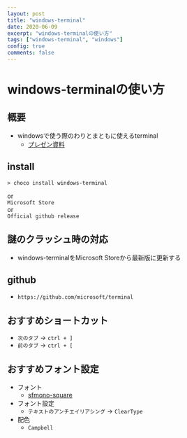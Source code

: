 ```yaml
---
layout: post
title: "windows-terminal"
date: 2020-06-09
excerpt: "windows-terminalの使い方"
tags: ["windows-terminal", "windows"]
config: true
comments: false
---
```


# windows-terminalの使い方

## 概要
 - windowsで使う際のわりとまともに使えるterminal  
   - [プレゼン資料](https://docs.google.com/presentation/d/1gipc9VgBmv98gunpZw16e0MQ_o7dfLkizO7zvFvbBE8/edit?usp=sharing)  

## install

```console
> choco install windows-terminal
```
or  
`Microsoft Store`  
or  
`Official github release`  

## 謎のクラッシュ時の対応
 - windows-terminalをMicrosoft Storeから最新版に更新する  

## github
 - `https://github.com/microsoft/terminal`

## おすすめショートカット
 - `次のタブ` -> `ctrl + ]`
 - `前のタブ` -> `ctrl + [`

## おすすめフォント設定
 - フォント
   - [sfmono-square](https://github.com/delphinus/homebrew-sfmono-square)
 - フォント設定
   - `テキストのアンチエイリアシング` -> `ClearType`
 - 配色
   - `Campbell`
